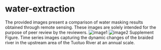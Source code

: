 # water-extraction
The provided images present a comparison of water masking results obtained through remote sensing. These images are solely intended for the purpose of peer review by the reviewers.
![image1](https://github.com/Waterloo255/water-extraction/assets/93969684/dd383554-db85-45f0-b612-2288a8f31c8e)
![image2](https://github.com/Waterloo255/water-extraction/assets/93969684/6aa89e54-6818-4b10-ae72-e09f3c683172)
Supplement Figure. Time series images capturing the dynamic changes of the braided river in the upstream area of the Tuotuo River at an annual scale. 
